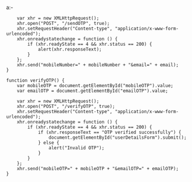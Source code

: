 a:-

        var xhr = new XMLHttpRequest();
        xhr.open("POST", "/sendOTP", true);
        xhr.setRequestHeader("Content-type", "application/x-www-form-urlencoded");
        xhr.onreadystatechange = function () {
            if (xhr.readyState == 4 && xhr.status == 200) {
                alert(xhr.responseText);
            }
        };
        xhr.send("mobileNumber=" + mobileNumber + "&email=" + email);
    }

    function verifyOTP() {
        var mobileOTP = document.getElementById("mobileOTP").value;
        var emailOTP = document.getElementById("emailOTP").value;

        var xhr = new XMLHttpRequest();
        xhr.open("POST", "/verifyOTP", true);
        xhr.setRequestHeader("Content-type", "application/x-www-form-urlencoded");
        xhr.onreadystatechange = function () {
            if (xhr.readyState == 4 && xhr.status == 200) {
                if (xhr.responseText == "OTP verified successfully") {
                    document.getElementById("userDetailsForm").submit();
                } else {
                    alert("Invalid OTP");
                }
            }
        };
        xhr.send("mobileOTP=" + mobileOTP + "&emailOTP=" + emailOTP);
    }
</script>
